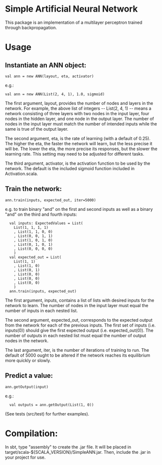 Simple Artificial Neural Network
================================

This package is an implementation of a multilayer perceptron trained through backpropagation.


Usage
=====

## Instantiate an ANN object:

```
val ann = new ANN(layout, eta, activator)
```

e.g.:

```
val ann = new ANN(List(2, 4, 1), 1.0, sigmoid)
```

The first argument, layout, provides the number of nodes and layers in the network.  For example, the above list of integers -- List(2, 4, 1) -- means a network consisting of three layers with two nodes in the input layer, four nodes in the hidden layer, and one node in the output layer.  The number of nodes in the input layer must match the number of intended inputs while the same is true of the output layer.

The second argument, eta, is the rate of learning (with a default of 0.25).  The higher the eta, the faster the network will learn, but the less precise it will be.  The lower the eta, the more precise its responses, but the slower the learning rate.  This setting may need to be adjusted for different tasks.

The third argument, activator, is the activation function to be used by the network.  The default is the included sigmoid function included in Activation.scala.

## Train the network:

```
ann.train(inputs, expected_out, iter=5000)
```

e.g. to train binary "and" on the first and second inputs as well as a binary "and" on the third and fourth inputs:

```
  val inputs: ExpectedValues = List(
    List(1, 1, 1, 1)
    , List(1, 1, 0, 0)
    , List(0, 0, 1, 1)
    , List(1, 0, 1, 0)
    , List(0, 1, 0, 1)
    , List(0, 0, 0, 0)
    )
  val expected_out = List(
    List(1, 1)
    , List(1, 0)
    , List(0, 1)
    , List(0, 0)
    , List(0, 0)
    , List(0, 0)
    )
  ann.train(inputs, expected_out)
```

The first argument, inputs, contains a list of lists with desired inputs for the network to learn.  The number of nodes in the input layer must equal the number of inputs in each nested list.

The second argument, expected_out, corresponds to the expected output from the network for each of the previous inputs.  The first set of inputs (i.e. inputs(0)) should give the first expected output (i.e. expected_out(0)).  The number of outputs in each nested list must equal the number of output nodes in the network.

The last argument, iter, is the number of iterations of training to run.  The default of 5000 ought to be altered if the network reaches its equilibrium more quickly or slowly.

## Predict a value:

```
ann.getOutput(input)
```

e.g.:

```
  val outputs = ann.getOutput(List(1, 0))
```

(See tests (src/test) for further examples).


Compilation:
============

In sbt, type "assembly" to create the .jar file.  It will be placed in target/scala-${SCALA_VERSION}/SimpleANN.jar.  Then, include the .jar in your project for use.
